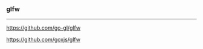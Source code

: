 ### glfw
---
https://github.com/go-gl/glfw

https://github.com/goxjs/glfw


```
```

```
```

```
```


